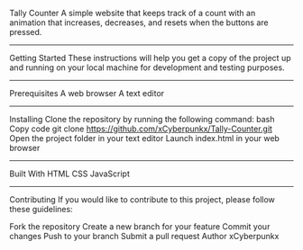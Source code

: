 Tally Counter
A simple website that keeps track of a count with an animation that increases, decreases, and resets when the buttons are pressed.
****
Getting Started
These instructions will help you get a copy of the project up and running on your local machine for development and testing purposes.
****
Prerequisites
A web browser
A text editor
****
Installing
Clone the repository by running the following command:
bash
Copy code
git clone https://github.com/xCyberpunkx/Tally-Counter.git
Open the project folder in your text editor
Launch index.html in your web browser
*****
Built With
HTML
CSS
JavaScript
****
Contributing
If you would like to contribute to this project, please follow these guidelines:

Fork the repository
Create a new branch for your feature
Commit your changes
Push to your branch
Submit a pull request
Author
xCyberpunkx
